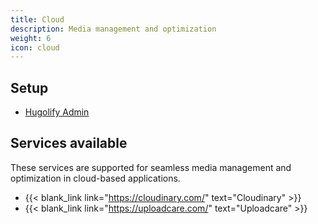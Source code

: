 ```yaml
---
title: Cloud
description: Media management and optimization
weight: 6
icon: cloud
---
```


## Setup

* [Hugolify Admin](/docs/cms/admin/setup/)


## Services available

These services are supported for seamless media management and optimization in cloud-based applications.

* {{< blank_link link="https://cloudinary.com/" text="Cloudinary" >}}
* {{< blank_link link="https://uploadcare.com/" text="Uploadcare" >}}
